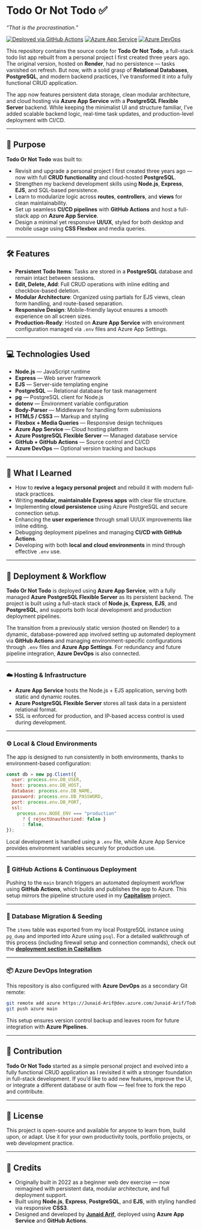 # Todo Or Not Todo ✅

_“That is the procrastination.”_

[![Deployed via GitHub Actions](https://img.shields.io/badge/Deployed%20via-GitHub%20Actions-blue?logo=github)](https://github.com/junaid-mohammad/Todo-or-Not-Todo)
[![Azure App Service](https://img.shields.io/badge/Hosted%20on-Azure%20App%20Service-brightgreen)](https://todo-or-not-todo-b0hqddhng9cqanaq.canadacentral-01.azurewebsites.net/)
[![Azure DevOps](https://img.shields.io/badge/Tracked%20in-Azure%20DevOps-blue)](https://dev.azure.com/Junaid-Arif/Todo%20Or%20Not%20Todo)

This repository contains the source code for **Todo Or Not Todo**, a full-stack todo list app rebuilt from a personal project I first created three years ago. The original version, hosted on **Render**, had no persistence — tasks vanished on refresh. But now, with a solid grasp of **Relational Databases**, **PostgreSQL**, and modern backend practices, I’ve transformed it into a fully functional CRUD application.

The app now features persistent data storage, clean modular architecture, and cloud hosting via **Azure App Service** with a **PostgreSQL Flexible Server** backend. While keeping the minimalist UI and structure familiar, I’ve added scalable backend logic, real-time task updates, and production-level deployment with CI/CD.

---

## 🎯 Purpose

**Todo Or Not Todo** was built to:

- Revisit and upgrade a personal project I first created three years ago — now with full **CRUD functionality** and cloud-hosted **PostgreSQL**.
- Strengthen my backend development skills using **Node.js**, **Express**, **EJS**, and SQL-based persistence.
- Learn to modularize logic across **routes**, **controllers**, and **views** for clean maintainability.
- Set up seamless **CI/CD pipelines** with **GitHub Actions** and host a full-stack app on **Azure App Service**.
- Design a minimal yet responsive **UI/UX**, styled for both desktop and mobile usage using **CSS Flexbox** and media queries.

---

## 🛠️ Features

- **Persistent Todo Items**: Tasks are stored in a **PostgreSQL** database and remain intact between sessions.
- **Edit, Delete, Add**: Full CRUD operations with inline editing and checkbox-based deletion.
- **Modular Architecture**: Organized using partials for EJS views, clean form handling, and route-based separation.
- **Responsive Design**: Mobile-friendly layout ensures a smooth experience on all screen sizes.
- **Production-Ready**: Hosted on **Azure App Service** with environment configuration managed via `.env` files and Azure App Settings.

---

## 💻 Technologies Used

- **Node.js** — JavaScript runtime
- **Express** — Web server framework
- **EJS** — Server-side templating engine
- **PostgreSQL** — Relational database for task management
- **pg** — PostgreSQL client for Node.js
- **dotenv** — Environment variable configuration
- **Body-Parser** — Middleware for handling form submissions
- **HTML5 / CSS3** — Markup and styling
- **Flexbox + Media Queries** — Responsive design techniques
- **Azure App Service** — Cloud hosting platform
- **Azure PostgreSQL Flexible Server** — Managed database service
- **GitHub + GitHub Actions** — Source control and CI/CD
- **Azure DevOps** — Optional version tracking and backups

---

## 🧠 What I Learned

- How to **revive a legacy personal project** and rebuild it with modern full-stack practices.
- Writing **modular, maintainable Express apps** with clear file structure.
- Implementing **cloud persistence** using Azure PostgreSQL and secure connection setup.
- Enhancing the **user experience** through small UI/UX improvements like inline editing.
- Debugging deployment pipelines and managing **CI/CD with GitHub Actions**.
- Developing with both **local and cloud environments** in mind through effective `.env` use.

---

## 🚀 Deployment & Workflow

**Todo Or Not Todo** is deployed using **Azure App Service**, with a fully managed **Azure PostgreSQL Flexible Server** as its persistent backend. The project is built using a full-stack stack of **Node.js**, **Express**, **EJS**, and **PostgreSQL**, and supports both local development and production deployment pipelines.

The transition from a previously static version (hosted on Render) to a dynamic, database-powered app involved setting up automated deployment via **GitHub Actions** and managing environment-specific configurations through `.env` files and **Azure App Settings**. For redundancy and future pipeline integration, **Azure DevOps** is also connected.

---

### ☁️ Hosting & Infrastructure

- **Azure App Service** hosts the Node.js + EJS application, serving both static and dynamic routes.
- **Azure PostgreSQL Flexible Server** stores all task data in a persistent relational format.
- SSL is enforced for production, and IP-based access control is used during development.

---

### ⚙️ Local & Cloud Environments

The app is designed to run consistently in both environments, thanks to environment-based configuration:

```js
const db = new pg.Client({
  user: process.env.DB_USER,
  host: process.env.DB_HOST,
  database: process.env.DB_NAME,
  password: process.env.DB_PASSWORD,
  port: process.env.DB_PORT,
  ssl:
    process.env.NODE_ENV === "production"
      ? { rejectUnauthorized: false }
      : false,
});
```

Local development is handled using a `.env` file, while Azure App Service provides environment variables securely for production use.

---

### 🔁 GitHub Actions & Continuous Deployment

Pushing to the `main` branch triggers an automated deployment workflow using **GitHub Actions**, which builds and publishes the app to Azure. This setup mirrors the pipeline structure used in my [**Capitalism**](https://github.com/junaid-mohammad/Capitalism) project.

---

### 🧠 Database Migration & Seeding

The `items` table was exported from my local PostgreSQL instance using `pg_dump` and imported into Azure using `psql`. For a detailed walkthrough of this process (including firewall setup and connection commands), check out the [**deployment section in Capitalism**](https://github.com/junaid-mohammad/Capitalism#-deployment--workflow).

---

### 📦 Azure DevOps Integration

This repository is also configured with **Azure DevOps** as a secondary Git remote:

```bash
git remote add azure https://Junaid-Arif@dev.azure.com/Junaid-Arif/Todo%20or%20Not%20Todo/_git/Todo%20or%20Not%20Todo
git push azure main
```

This setup ensures version control backup and leaves room for future integration with **Azure Pipelines**.

---

## 🤝 Contribution

**Todo Or Not Todo** started as a simple personal project and evolved into a fully functional CRUD application as I revisited it with a stronger foundation in full-stack development. If you’d like to add new features, improve the UI, or integrate a different database or auth flow — feel free to fork the repo and contribute.

---

## 📄 License

This project is open-source and available for anyone to learn from, build upon, or adapt. Use it for your own productivity tools, portfolio projects, or web development practice.

---

## 🔗 Credits

- Originally built in 2022 as a beginner web dev exercise — now reimagined with persistent data, modular architecture, and full deployment support.
- Built using **Node.js**, **Express**, **PostgreSQL**, and **EJS**, with styling handled via responsive **CSS3**.
- Designed and developed by [**Junaid Arif**](https://github.com/junaid-mohammad), deployed using **Azure App Service** and **GitHub Actions**.
